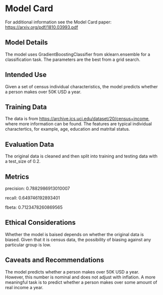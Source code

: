 # Model Card

For additional information see the Model Card paper: https://arxiv.org/pdf/1810.03993.pdf

## Model Details

The model uses GradientBoostingClassifier from sklearn.ensemble for a classification task. The parameters are the best from a grid search.

## Intended Use

Given a set of census individual characteristics, the model predicts whether a person makes over 50K USD a year.

## Training Data

The data is from https://archive.ics.uci.edu/dataset/20/census+income, where more information can be found. The features are typical individual charactertics, for example, age, education and matrital status.

## Evaluation Data

The original data is cleaned and then split into training and testing data with a test_size of 0.2.

## Metrics

precision: 0.7882986913010007 

recall: 0.649746192893401

fbeta: 0.7123478260869565

## Ethical Considerations

Whether the model is baised depends on whether the original data is biased. Given that it is census data, the possibility of biasing against any particular group is low.

## Caveats and Recommendations

The model predicts whether a person makes over 50K USD a year. However, this number is nominal and does not adjust with inflation. A more meaningful task is to predict whether a person makes over some amount of real income a year.
